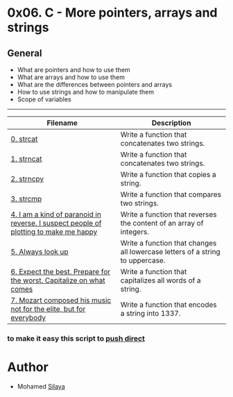 # 0x06. C - More pointers, arrays and strings
## General
- What are pointers and how to use them
- What are arrays and how to use them
- What are the differences between pointers and arrays
- How to use strings and how to manipulate them
- Scope of variables

----
|Filename |Description|
|-----|-----|
|[0. strcat](https://github.com/Mohamed-Silaya/alx-low_level_programming/blob/main/0x06-pointers_arrays_strings/0-strcat.c)|Write a function that concatenates two strings.|
|[1. strncat](https://github.com/Mohamed-Silaya/alx-low_level_programming/blob/main/0x06-pointers_arrays_strings/1-strncat.c)|Write a function that concatenates two strings.|
|[2. strncpy](https://github.com/Mohamed-Silaya/alx-low_level_programming/blob/main/0x06-pointers_arrays_strings/2-strncpy.c)|Write a function that copies a string.|
|[3. strcmp](https://github.com/Mohamed-Silaya/alx-low_level_programming/blob/main/0x06-pointers_arrays_strings/3-strcmp.c)|Write a function that compares two strings.|
|[4. I am a kind of paranoid in reverse. I suspect people of plotting to make me happy](https://github.com/Mohamed-Silaya/alx-low_level_programming/blob/main/0x06-pointers_arrays_strings/4-rev_array.c)|Write a function that reverses the content of an array of integers.|
|[5. Always look up](https://github.com/Mohamed-Silaya/alx-low_level_programming/blob/main/0x06-pointers_arrays_strings/5-string_toupper.c)|Write a function that changes all lowercase letters of a string to uppercase.|
|[6. Expect the best. Prepare for the worst. Capitalize on what comes](https://github.com/Mohamed-Silaya/alx-low_level_programming/blob/main/0x06-pointers_arrays_strings/6-cap_string.c)|Write a function that capitalizes all words of a string.|
|[7. Mozart composed his music not for the elite, but for everybody](https://github.com/Mohamed-Silaya/alx-low_level_programming/blob/main/0x06-pointers_arrays_strings/7-leet.c)|Write a function that encodes a string into 1337.|

### to make it easy this script to [push direct](https://github.com/Mohamed-Silaya/alx-low_level_programming/blob/main/0x01-variables_if_else_while/555-giit)
# Author
- Mohamed [Silaya](https://github.com/Mohamed-Silaya)
